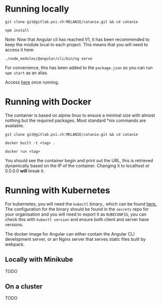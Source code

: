 # Running locally

`git clone git@gitlab.psi.ch:MELANIE/catanie.git && cd catanie`

`npm install`

Note: Now that Angular cli has reached V1, it has been recommended to keep the module local to each project. This means that you will need to access it here:

`./node_modules/@angular/cli/bin/ng serve`

For convenience, this has been added to the `package.json` so you can run `npm start` as an alias.

Access [here](http://localhost:4200) once running.

# Running with Docker

The container is based on alpine linux to ensure a minimal size with almost nothing but the required packages. Most standard \*nix commands are available.

`git clone git@gitlab.psi.ch:MELANIE/catanie.git && cd catanie`

`docker built -t <tag> .`

`docker run <tag>`

You should see the container begin and print out the URL, this is retrieved dynamically based on the IP of the container. Changing it to localhost or 0.0.0.0 **will** break it.

# Running with Kubernetes

For kubernetes, you will need the `kubectl` binary., which can be found [here.](https://kubernetes.io/docs/tasks/tools/install-kubectl/) The configuration for the binary should be found in the `secrets` repo for your organisation and you will need to export it as `KUBECONFIG`, you can check this with `kubectl version` and ensure both client and server have versions.

The docker image for Angular can either contain the Angular CLI development server, or an Nginx server that serves static files built by webpack.

## Locally with Minikube

TODO

## On a cluster

TODO

